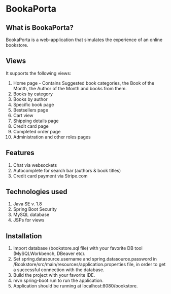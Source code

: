 # BookaPorta

## What is BookaPorta?

BookaPorta is a web-application that simulates the experience of an online bookstore.

## Views

It supports the following views:

1. Home page - Contains Suggested book categories, the Book of the Month, the Author of the Month and books from them.
2. Books by category
3. Books by author
4. Specific book page
5. Bestsellers page
6. Cart view
7. Shipping details page
8. Credit card page
9. Completed order page
10. Administration and other roles pages

## Features

1. Chat via websockets
2. Autocomplete for search bar (authors & book titles)
3. Credit card payment via Stripe.com

## Technologies used

1. Java SE v. 1.8
2. Spring Boot Security
3. MySQL database
4. JSPs for views

## Installation 

1. Import database (bookstore.sql file) with your favorite DB tool (MySQLWorkbench, DBeaver etc).
2. Set spring.datasource.username and spring.datasource.password in /Bookstore/src/main/resources/application.properties file, in order to get a successful connection with the database.
3. Build the project with your favorite IDE.
4. mvn spring-boot:run to run the application.
5. Application should be running at localhost:8080/bookstore.
